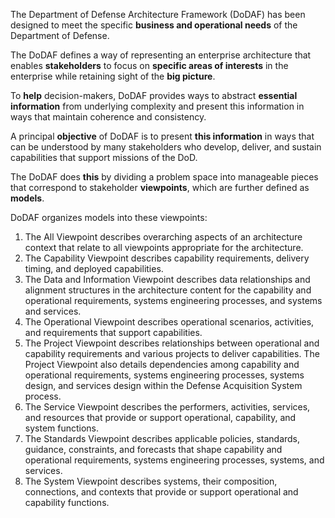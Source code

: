 The Department of Defense Architecture Framework \(DoDAF\) has been designed to meet the specific **business and operational needs** of the Department of Defense.

The DoDAF defines a way of representing an enterprise architecture that enables **stakeholders** to focus on **specific areas of interests** in the enterprise while retaining sight of the **big picture**.

To **help** decision-makers, DoDAF provides ways to abstract **essential information** from underlying complexity and present this information in ways that maintain coherence and consistency.

A principal **objective** of DoDAF is to present **this information** in ways that can be understood by many stakeholders who develop, deliver, and sustain capabilities that support missions of the DoD.

The DoDAF does **this** by dividing a problem space into manageable pieces that correspond to stakeholder **viewpoints**, which are further defined as **models**.

DoDAF organizes models into these viewpoints:

1. The All Viewpoint describes overarching aspects of an architecture context that relate to all viewpoints appropriate for the architecture.
2. The Capability Viewpoint describes capability requirements, delivery timing, and deployed capabilities.
3. The Data and Information Viewpoint describes data relationships and alignment structures in the architecture content for the capability and operational requirements, systems engineering processes, and systems and services.
4. The Operational Viewpoint describes operational scenarios, activities, and requirements that support capabilities.
5. The Project Viewpoint describes relationships between operational and capability requirements and various projects to deliver capabilities. The Project Viewpoint also details dependencies among capability and operational requirements, systems engineering processes, systems design, and services design within the Defense Acquisition System process.
6. The Service Viewpoint describes the performers, activities, services, and resources that provide or support operational, capability, and system functions.
7. The Standards Viewpoint describes applicable policies, standards, guidance, constraints, and forecasts that shape capability and operational requirements, systems engineering processes, systems, and services.
8. The System Viewpoint describes systems, their composition, connections, and contexts that provide or support operational and capability functions.



